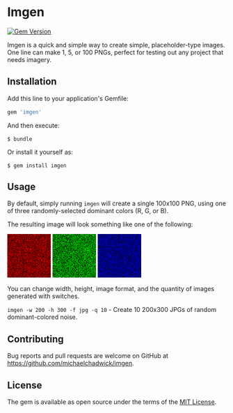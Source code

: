 # Imgen

[![Gem Version](https://badge.fury.io/rb/imgen.svg)](https://badge.fury.io/rb/imgen)

Imgen is a quick and simple way to create simple, placeholder-type images. One line can make 1, 5, or 100 PNGs, perfect for testing out any project that needs imagery.

## Installation

Add this line to your application's Gemfile:

```ruby
gem 'imgen'
```

And then execute:

    $ bundle

Or install it yourself as:

    $ gem install imgen

## Usage

By default, simply running `imgen` will create a single 100x100 PNG, using one of three randomly-selected dominant colors (R, G, or B).

The resulting image will look something like one of the following:

![Imgen default red](https://github.com/michaelchadwick/imgen/blob/master/image-example-red.png) ![Imgen default green](https://github.com/michaelchadwick/imgen/blob/master/image-example-green.png) ![Imgen default blue](https://github.com/michaelchadwick/imgen/blob/master/image-example-blue.png)

You can change width, height, image format, and the quantity of images generated with switches.

`imgen -w 200 -h 300 -f jpg -q 10` - Create 10 200x300 JPGs of random dominant-colored noise.

## Contributing

Bug reports and pull requests are welcome on GitHub at https://github.com/michaelchadwick/imgen.

## License

The gem is available as open source under the terms of the [MIT License](http://opensource.org/licenses/MIT).
